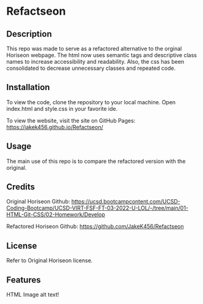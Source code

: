 # Refactseon

## Description

This repo was made to serve as a refactored alternative to the orginal Horiseon
webpage. The html now uses semantic tags and descriptive class names to increase
accessibility and readability. Also, the css has been consolidated to decrease
unnecessary classes and repeated code. 

## Installation

To view the code, clone the repository to your local machine. Open index.html
and style.css in your favorite ide. 

To view the website, visit the site on GitHub Pages: 
https://jakek456.github.io/Refactseon/

## Usage

The main use of this repo is to compare the refactored version with the original. 

## Credits

Original Horiseon Github: https://ucsd.bootcampcontent.com/UCSD-Coding-Bootcamp/UCSD-VIRT-FSF-FT-03-2022-U-LOL/-/tree/main/01-HTML-Git-CSS/02-Homework/Develop

Refactored Horiseon Github: https://github.com/JakeK456/Refactseon

## License

Refer to Original Horiseon license.

## Features

HTML Image alt text!